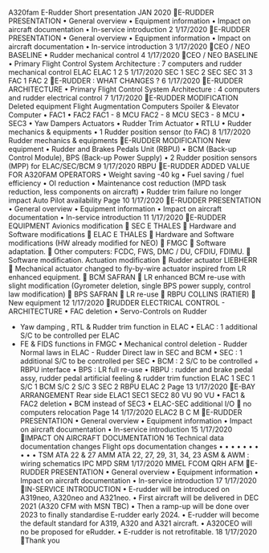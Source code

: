 A320fam E-Rudder Short presentation
JAN 2020
E-RUDDER PRESENTATION
• General overview • Equipment information • Impact on aircraft
documentation • In-service introduction
2
1/17/2020
E-RUDDER PRESENTATION
• General overview • Equipment information • Impact on aircraft
documentation • In-service introduction
3
1/17/2020
CEO / NEO BASELINE • Rudder mechanical control
4
1/17/2020
CEO / NEO BASELINE • Primary Flight Control System Architecture : 7
computers and rudder mechanical control ELAC ELAC 1 2
5
1/17/2020
SEC 1
SEC 2
SEC SEC 31 3
FAC 1
FAC 2
E-RUDDER : WHAT CHANGES ?
6
1/17/2020
E-RUDDER ARCHITECTURE • Primary Flight Control System Architecture : 4
computers and rudder electrical control
7
1/17/2020
E-RUDDER MODIFICATION Deleted equipment Flight Augmentation Computers
Spoiler & Elevator Computer
• FAC1 • FAC2 FAC1 - 8 MCU
FAC2 - 8 MCU
SEC3 - 8 MCU
• SEC3 • Yaw Dampers Actuators • Rudder Trim Actuator • RTLU • Rudder
mechanics & equipments • 1 Rudder position sensor (to FAC) 8
1/17/2020
Rudder mechanics & equipments
E-RUDDER MODIFICATION New equipment • Rudder and Brakes Pedals Unit
(RBPU) • BCM (Back-up Control Module), BPS (Back-up Power Supply) • 2
Rudder position sensors (MPP) for ELAC/SEC/BCM
9
1/17/2020
RBPU
E-RUDDER ADDED VALUE FOR A320FAM OPERATORS • Weight saving -40 kg • Fuel
saving / fuel efficiency • OI reduction • Maintenance cost reduction
(MPD task reduction, less components on aircraft) • Rudder trim failure
no longer impact Auto Pilot availability
Page 10
1/17/2020
E-RUDDER PRESENTATION
• General overview • Equipment information • Impact on aircraft
documentation • In-service introduction
11
1/17/2020
E-RUDDER EQUIPMENT Avionics modification  SEC E THALES  Hardware and
Software modifications
 ELAC E THALES  Hardware and Software modifications (HW already
modified for NEO)
 FMGC  Software adaptation.
 Other computers: FCDC, FWS, DMC / DU, CFDIU, FDIMU.  Software
modification.
Actuation modification  Rudder actuator LIEBHERR  Mechanical actuator
changed to fly-by-wire actuator inspired from LR enhanced equipment.
 BCM SAFRAN  LR enhanced BCM re-use with slight modification
(Gyrometer deletion, single BPS power supply, control law modification)
 BPS SAFRAN  LR re-use
 RBPU COLLINS (RATIER)  New equipment
12
1/17/2020
RUDDER ELECTRICAL CONTROL - ARCHITECTURE • FAC deletion
• Servo-Controls on Rudder
-   Yaw damping , RTL & Rudder trim function in ELAC
• ELAC : 1 additional S/C to be controlled per ELAC
-   FE & FIDS functions in FMGC
• Mechanical control deletion - Rudder Normal laws in ELAC - Rudder
Direct law in SEC and BCM
• SEC : 1 additional S/C to be controlled per SEC • BCM : 2 S/C to be
controlled + RBPU interface • BPS : LR full re-use • RBPU : rudder and
brake pedal assy, rudder pedal artificial feeling & rudder trim function
ELAC 1 SEC 1 S/C 1 BCM
S/C 2 S/C 3
SEC 2 RBPU
ELAC 2 Page 13
1/17/2020
E-BAY ARRANGEMENT Rear side
ELAC1
SEC1
SEC2
80 VU
90 VU
• FAC1 & FAC2 deletion • BCM instead of SEC3 • ELAC-SEC additional I/O
 no computers relocation Page 14
1/17/2020
ELAC2
B C M
E-RUDDER PRESENTATION
• General overview • Equipment information • Impact on aircraft
documentation • In-service introduction
15
1/17/2020
IMPACT ON AIRCRAFT DOCUMENTATION
16
Technical data documentation changes
Flight ops documentation changes
• • • • • •
• • • •
TSM ATA 22 & 27 AMM ATA 22, 27, 29, 31, 34, 23 ASM & AWM : wiring
schematics IPC MPD SRM
1/17/2020
MMEL FCOM QRH AFM
E-RUDDER PRESENTATION
• General overview • Equipment information • Impact on aircraft
documentation • In-service introduction
17
1/17/2020
IN-SERVICE INTRODUCTION • E-rudder will be introduced on A319neo,
A320neo and A321neo. • First aircraft will be delivered in DEC 2021
(A320 CFM with MSN TBC) • Then a ramp-up will be done over 2023 to
finally standardise E-rudder early 2024. • E-rudder will become the
default standard for A319, A320 and A321 aircraft. • A320CEO will no be
proposed for eRudder. • E-rudder is not retrofitable.
18
1/17/2020
Thank you
